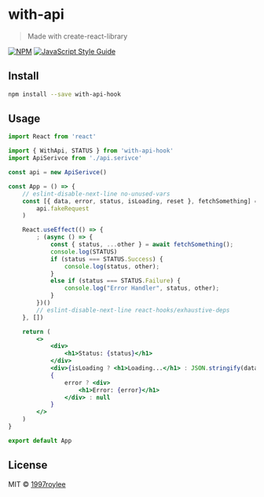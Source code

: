 # with-api

> Made with create-react-library

[![NPM](https://img.shields.io/npm/v/with-api-hook.svg)](https://www.npmjs.com/package/with-api) [![JavaScript Style Guide](https://img.shields.io/badge/code_style-standard-brightgreen.svg)](https://standardjs.com)

## Install

```bash
npm install --save with-api-hook
```

## Usage

```jsx
import React from 'react'

import { WithApi, STATUS } from 'with-api-hook'
import ApiSerivce from './api.serivce'

const api = new ApiSerivce()

const App = () => {
    // eslint-disable-next-line no-unused-vars
    const [{ data, error, status, isLoading, reset }, fetchSomething] = WithApi(
        api.fakeRequest
    )

    React.useEffect(() => {
        ; (async () => {
            const { status, ...other } = await fetchSomething();
            console.log(STATUS)
            if (status === STATUS.Success) {
                console.log(status, other);
            }
            else if (status === STATUS.Failure) {
                console.log("Error Handler", status, other);
            }
        })()
        // eslint-disable-next-line react-hooks/exhaustive-deps
    }, [])

    return (
        <>
            <div>
                <h1>Status: {status}</h1>
            </div>
            <div>{isLoading ? <h1>Loading...</h1> : JSON.stringify(data)}</div>
            {
                error ? <div>
                    <h1>Error: {error}</h1>
                </div> : null
            }
        </>
    )
}

export default App
```

## License

MIT © [1997roylee](https://github.com/1997roylee)
